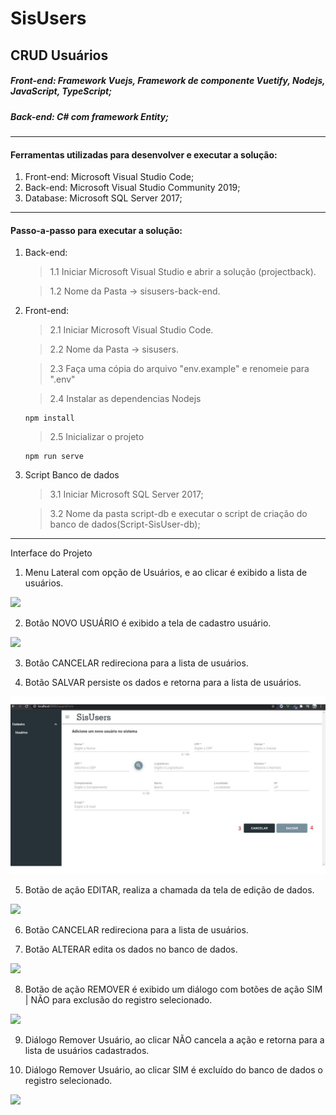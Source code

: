 # SisUsers
## CRUD Usuários

##### Front-end: Framework Vuejs, Framework de componente Vuetify, Nodejs, JavaScript, TypeScript;
##### Back-end: C# com framework Entity;

---
#### Ferramentas utilizadas para desenvolver e executar a solução:
1. Front-end: Microsoft Visual Studio Code;
2. Back-end: Microsoft Visual Studio Community 2019;
3. Database: Microsoft SQL Server 2017;
---
#### Passo-a-passo para executar a solução:

1. Back-end:
	>1.1 Iniciar Microsoft Visual Studio e abrir a solução (projectback).

	>1.2 Nome da Pasta -> sisusers-back-end. 
2. Front-end:
	>2.1 Iniciar Microsoft Visual Studio Code.

	>2.2 Nome da Pasta -> sisusers.

	>2.3 Faça uma cópia do arquivo "env.example" e renomeie para ".env"

	> 2.4 Instalar as dependencias Nodejs
    
    ```
    npm install
    ```
    > 2.5 Inicializar o projeto
	
    ```
    npm run serve
    ```
3. Script Banco de dados
	> 3.1 Iniciar Microsoft SQL Server 2017;
	
    >3.2 Nome da pasta script-db e executar o script de criação do banco de dados(Script-SisUser-db);
---
Interface do Projeto

1. Menu Lateral com opção de Usuários, e ao clicar é exibido a lista de usuários.

![](https://raw.githubusercontent.com/gabeesms/SisUsers/Feature/Gabrielle/imagens/Interface/Imagem1.JPG)

2. Botão NOVO USUÁRIO é exibido a tela de cadastro usuário.

![](https://raw.githubusercontent.com/gabeesms/SisUsers/Feature/Gabrielle/imagens/Interface/Imagem2.JPG)

3. Botão CANCELAR redireciona para a lista de usuários.

4. Botão SALVAR persiste os dados e retorna para a lista de usuários.

![](https://raw.githubusercontent.com/gabeesms/SisUsers/main/imagens/Interface/Imagem3.JPG)

5. Botão de ação EDITAR, realiza a chamada da tela de edição de dados.

![](https://raw.githubusercontent.com/gabeesms/SisUsers/Feature/Gabrielle/imagens/Interface/Imagem4.JPG)


6. Botão CANCELAR redireciona para a lista de usuários.

7. Botão ALTERAR edita os dados no banco de dados.

![](https://raw.githubusercontent.com/gabeesms/SisUsers/Feature/Gabrielle/imagens/Interface/Imagem5.JPG)

8. Botão de ação REMOVER é exibido um diálogo com botões de ação SIM | NÃO para exclusão do registro selecionado.

![](https://raw.githubusercontent.com/gabeesms/SisUsers/Feature/Gabrielle/imagens/Interface/Imagem6.JPG)

9. Diálogo Remover Usuário, ao clicar NÃO cancela a ação e retorna para a lista de usuários cadastrados.

10. Diálogo Remover Usuário, ao clicar SIM é excluído do banco de dados o registro selecionado. 

![](https://raw.githubusercontent.com/gabeesms/SisUsers/Feature/Gabrielle/imagens/Interface/Imagem7.JPG)



